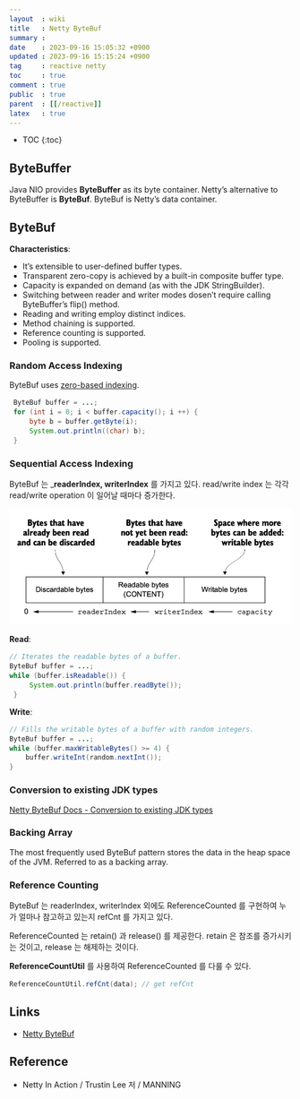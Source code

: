 ```yaml
---
layout  : wiki
title   : Netty ByteBuf
summary : 
date    : 2023-09-16 15:05:32 +0900
updated : 2023-09-16 15:15:24 +0900
tag     : reactive netty
toc     : true
comment : true
public  : true
parent  : [[/reactive]]
latex   : true
---
```

* TOC
{:toc}

## ByteBuffer

Java NIO provides __ByteBuffer__ as its byte container. Netty’s alternative to ByteBuffer is __ByteBuf__. ByteBuf is Netty’s data container.

## ByteBuf

__Characteristics__:
- It’s extensible to user-defined buffer types.
- Transparent zero-copy is achieved by a built-in composite buffer type.
- Capacity is expanded on demand (as with the JDK StringBuilder).
- Switching between reader and writer modes dosen’t require calling ByteBuffer’s
flip() method.
- Reading and writing employ distinct indices.
- Method chaining is supported.
- Reference counting is supported.
- Pooling is supported.

### Random Access Indexing

ByteBuf uses [zero-based indexing](https://en.wikipedia.org/wiki/Zero-based_numbering).

```java
 ByteBuf buffer = ...;
 for (int i = 0; i < buffer.capacity(); i ++) {
     byte b = buffer.getByte(i);
     System.out.println((char) b);
 }
```

### Sequential Access Indexing

ByteBuf 는 ___readerIndex, writerIndex__ 를 가지고 있다. read/write index 는 각각 read/write operation 이 일어날 때마다 증가한다.

![](/resource/wiki/reactive-netty-bytebuf/bytebuf-internal-segmentation.png)

__Read__:

```java
// Iterates the readable bytes of a buffer.
ByteBuf buffer = ...;
while (buffer.isReadable()) {
     System.out.println(buffer.readByte());
 }
```

__Write__:

```java
// Fills the writable bytes of a buffer with random integers.
ByteBuf buffer = ...;
while (buffer.maxWritableBytes() >= 4) {
    buffer.writeInt(random.nextInt());
}
```

### Conversion to existing JDK types

[Netty ByteBuf Docs - Conversion to existing JDK types](https://netty.io/4.0/api/io/netty/buffer/ByteBuf.html)

### Backing Array

The most frequently used ByteBuf pattern stores the data in the heap space of the JVM. Referred to as a backing array.

### Reference Counting

ByteBuf 는 readerIndex, writerIndex 외에도 ReferenceCounted 를 구현하여 누가 얼마나 참고하고 있는지 refCnt 를 가지고 있다. 

ReferenceCounted 는 retain() 과 release() 를 제공한다. retain 은 참조를 증가시키는 것이고, release 는 해제하는 것이다.

__ReferenceCountUtil__ 를 사용하여 ReferenceCounted 를 다룰 수 있다.

```java
ReferenceCountUtil.refCnt(data); // get refCnt
```

## Links

- [Netty ByteBuf](https://netty.io/4.0/api/io/netty/buffer/ByteBuf.html)

## Reference

- Netty In Action / Trustin Lee 저 / MANNING
